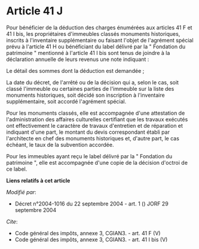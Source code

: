 # Article 41 J

Pour bénéficier de la déduction des charges énumérées aux articles 41 F et 41 I bis, les propriétaires d'immeubles classés
monuments historiques, inscrits à l'inventaire supplémentaire ou faisant l'objet de l'agrément spécial prévu à l'article 41 H
ou bénéficiant du label délivré par la " Fondation du patrimoine " mentionné à l'article 41 I bis sont tenus de joindre à la
déclaration annuelle de leurs revenus une note indiquant : 

Le détail des sommes dont la déduction est demandée ; 

La date du décret, de l'arrêté ou de la décision qui a, selon le cas, soit classé l'immeuble ou certaines parties de
l'immeuble sur la liste des monuments historiques, soit décidé son inscription à l'inventaire supplémentaire, soit accordé
l'agrément spécial. 

Pour les monuments classés, elle est accompagnée d'une attestation de l'administration des affaires culturelles certifiant
que les travaux exécutés ont effectivement le caractère de travaux d'entretien et de réparation et indiquant d'une part, le
montant du devis correspondant établi par l'architecte en chef des monuments historiques et, d'autre part, le cas échéant, le
taux de la subvention accordée. 

Pour les immeubles ayant reçu le label délivré par la " Fondation du patrimoine ", elle est accompagnée d'une copie de la
décision d'octroi de ce label.

**Liens relatifs à cet article**

_Modifié par_:

  - Décret n°2004-1016 du 22 septembre 2004 - art. 1 () JORF 29 septembre 2004

_Cite_:

  - Code général des impôts, annexe 3, CGIAN3. - art. 41 F (V)
  - Code général des impôts, annexe 3, CGIAN3. - art. 41 I bis (V)

